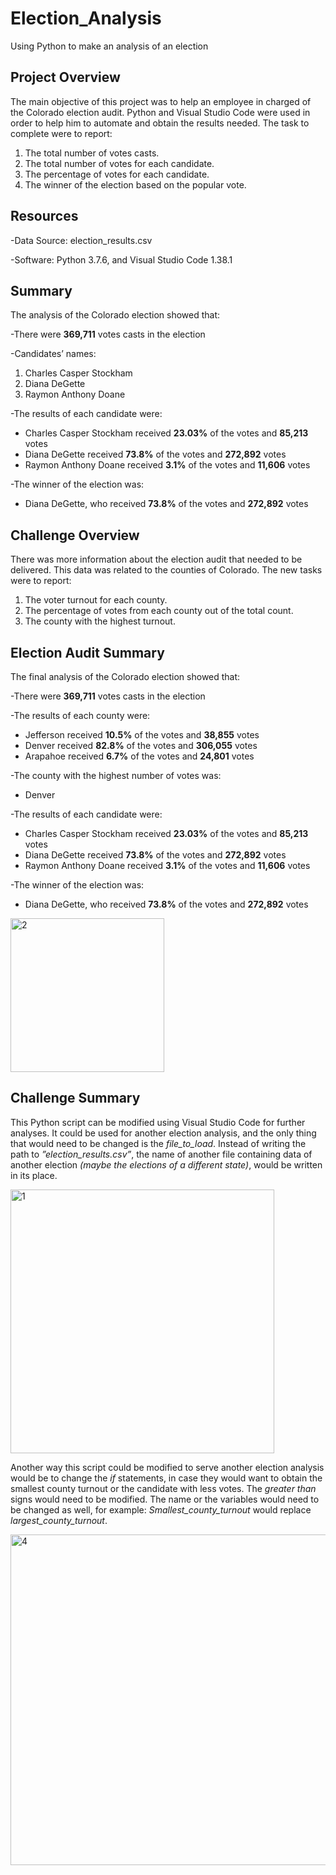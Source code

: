 # Election_Analysis
Using Python to make an analysis of an election

## Project Overview
The main objective of this project was to help an employee in charged of the Colorado election audit. Python and Visual Studio Code were used in order to help him to automate and obtain the results needed. The task to complete were to report:
1.	The total number of votes casts.
2.	The total number of votes for each candidate.
3.	The percentage of votes for each candidate.
4.	The winner of the election based on the popular vote. 

## Resources
-Data Source: election_results.csv 

-Software: Python 3.7.6, and Visual Studio Code 1.38.1

## Summary 
The analysis of the Colorado election showed that:

-There were **369,711** votes casts in the election

-Candidates’ names:
 1. Charles Casper Stockham 
 2. Diana DeGette
 3. Raymon Anthony Doane
 
-The results of each candidate were:
 * Charles Casper Stockham received **23.03%** of the votes and **85,213** votes
 * Diana DeGette received **73.8%** of the votes and **272,892** votes
 * Raymon Anthony Doane received **3.1%** of the votes and **11,606** votes
 
-The winner of the election was:
 * Diana DeGette, who received **73.8%** of the votes and **272,892** votes

## Challenge Overview
There was more information about the election audit that needed to be delivered. This data was related to the counties of Colorado. The new tasks were to report:
1.	The voter turnout for each county. 
2.	The percentage of votes from each county out of the total count.
3.	The county with the highest turnout. 

## Election Audit Summary 
The final analysis of the Colorado election showed that:

-There were **369,711** votes casts in the election

-The results of each county were:
 * Jefferson received **10.5%** of the votes and **38,855** votes
 * Denver received **82.8%** of the votes and **306,055** votes
 * Arapahoe received **6.7%** of the votes and **24,801** votes
 
-The county with the highest number of votes was:
 * Denver
 
-The results of each candidate were:
 * Charles Casper Stockham received **23.03%** of the votes and **85,213** votes
 * Diana DeGette received **73.8%** of the votes and **272,892** votes
 * Raymon Anthony Doane received **3.1%** of the votes and **11,606** votes
 
-The winner of the election was:
 * Diana DeGette, who received **73.8%** of the votes and **272,892** votes
 
 <img width="246" alt="2" src="https://user-images.githubusercontent.com/111388644/192407805-364c7890-2b04-4e05-b680-baabade26a4f.png">

## Challenge Summary
This Python script can be modified using Visual Studio Code for further analyses. It could be used for another election analysis, and the only thing that would need to be changed is the *file_to_load*. Instead of writing the path to *”election_results.csv”*, the name of another file containing data of another election *(maybe the elections of a different state)*, would be written in its place. 

<img width="422" alt="1" src="https://user-images.githubusercontent.com/111388644/192407455-ace4a5ba-9c71-4a68-b396-22abb13186ce.png">

Another way this script could be modified to serve another election analysis would be to change the *if* statements, in case they would want to obtain the smallest county turnout or the candidate with less votes. The *greater than* signs would need to be modified. The name or the variables would need to be changed as well, for example: *Smallest_county_turnout* would replace *largest_county_turnout*.

<img width="529" alt="4" src="https://user-images.githubusercontent.com/111388644/192409845-a9eb0ba0-b222-4fa4-8b9a-266c7f1f0b1d.png">
